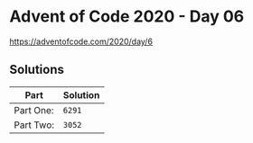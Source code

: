 # Advent of Code 2020 - Day 06

<https://adventofcode.com/2020/day/6>

## Solutions

| Part      | Solution |
| --------- | -------- |
| Part One: | `6291`   |
| Part Two: | `3052`   |
